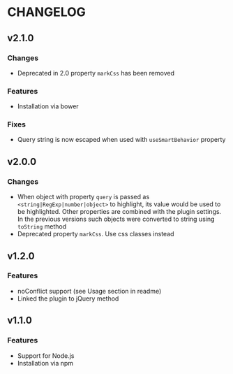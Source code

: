 # CHANGELOG

## v2.1.0
### Changes
- Deprecated in 2.0 property `markCss` has been removed 
### Features
- Installation via bower
### Fixes
- Query string is now escaped when used with `useSmartBehavior` property

## v2.0.0
### Changes
- When object with property `query` is passed as `<string|RegExp|number|object>` to highlight, its value would be used to be highlighted. Other properties are combined with the plugin settings. In the previous versions such objects were converted to string using `toString` method
- Deprecated property `markCss`. Use css classes instead

## v1.2.0
### Features
- noConflict support (see Usage section in readme)
- Linked the plugin to jQuery method

## v1.1.0
### Features
- Support for Node.js
- Installation via npm